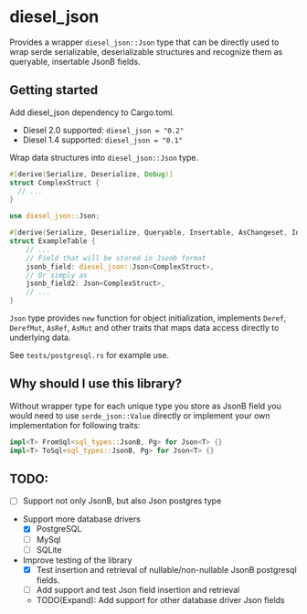 # diesel_json

Provides a wrapper `diesel_json::Json` type that can be directly used
to wrap serde serializable, deserializable structures and recognize them
as queryable, insertable JsonB fields.

## Getting started

Add diesel_json dependency to Cargo.toml.

* Diesel 2.0 supported: `diesel_json = "0.2"`
* Diesel 1.4 supported: `diesel_json = "0.1"`

Wrap data structures into `diesel_json::Json` type.

```rust
#[derive(Serialize, Deserialize, Debug)]
struct ComplexStruct {
  // ...
}

use diesel_json::Json;

#[derive(Serialize, Deserialize, Queryable, Insertable, AsChangeset, Identifiable)]
struct ExampleTable {
    // ...
    // Field that will be stored in Jsonb format
    jsonb_field: diesel_json::Json<ComplexStruct>,
    // Or simply as 
    jsonb_field2: Json<ComplexStruct>,
    // ...
}
```

`Json` type provides `new` function for object initialization, implements `Deref`,
`DerefMut`, `AsRef`, `AsMut` and other traits that maps data access directly to underlying data.

See `tests/postgresql.rs` for example use.

## Why should I use this library?

Without wrapper type for each unique type you store as JsonB field you
would need to use `serde_json::Value` directly
or implement your own implementation for following traits:
```rust
impl<T> FromSql<sql_types::JsonB, Pg> for Json<T> {}
impl<T> ToSql<sql_types::JsonB, Pg> for Json<T> {}
```

## TODO:

- [ ] Support not only JsonB, but also Json postgres type
- Support more database drivers
    - [x] PostgreSQL
    - [ ] MySql
    - [ ] SQLite
- Improve testing of the library
    - [x] Test insertion and retrieval of nullable/non-nullable JsonB postgresql fields.
    - [ ] Add support and test Json field insertion and retrieval
    - TODO(Expand): Add support for other database driver Json fields
